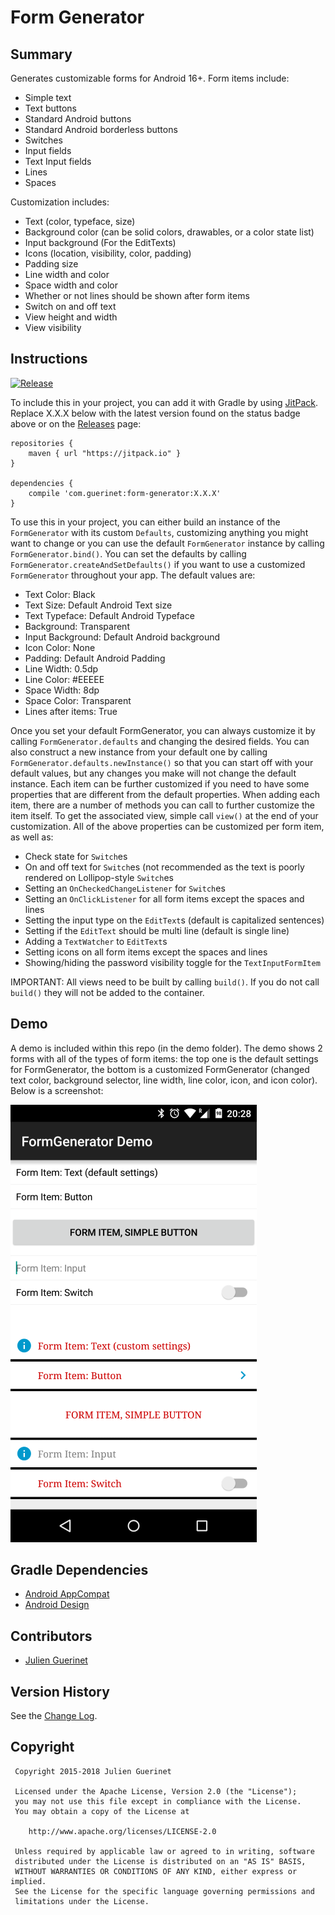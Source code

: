 # Form Generator

## Summary
Generates customizable forms for Android 16+. Form items include:

* Simple text
* Text buttons
* Standard Android buttons
* Standard Android borderless buttons
* Switches
* Input fields
* Text Input fields
* Lines
* Spaces

Customization includes:

* Text (color, typeface, size)
* Background color (can be solid colors, drawables, or a color state list)
* Input background (For the EditTexts)
* Icons (location, visibility, color, padding)
* Padding size
* Line width and color
* Space width and color
* Whether or not lines should be shown after form items
* Switch on and off text
* View height and width
* View visibility

## Instructions
[![Release](https://jitpack.io/v/com.guerinet/form-generator.svg)](https://jitpack.io/#com.guerinet/form-generator)

To include this in your project, you can add it with Gradle by using [JitPack](https://jitpack.io). Replace X.X.X below with the latest version found on the status badge above or on the  [Releases](https://github.com/jguerinet/form-generator/releases) page:

    repositories {
        maven { url "https://jitpack.io" }
    }

	dependencies {
	    compile 'com.guerinet:form-generator:X.X.X'
	}

To use this in your project, you can either build an instance of the `FormGenerator` with its custom `Defaults`, customizing
anything you might want to change or you can use the default `FormGenerator` instance by calling `FormGenerator.bind()`.
You can set the defaults by calling `FormGenerator.createAndSetDefaults()` if you want to use a customized `FormGenerator` throughout your app. The default values are:

* Text Color: Black
* Text Size: Default Android Text size
* Text Typeface: Default Android Typeface
* Background: Transparent
* Input Background: Default Android background
* Icon Color: None
* Padding: Default Android Padding
* Line Width: 0.5dp
* Line Color: #EEEEE
* Space Width: 8dp
* Space Color: Transparent
* Lines after items: True

Once you set your default FormGenerator, you can always customize it by calling `FormGenerator.defaults` and changing the desired fields. You can also construct a new instance from your default one by calling
`FormGenerator.defaults.newInstance()` so that you can start off with your default values, but any changes you make will not change the default instance.
Each item can be further customized if you need to have some properties that are different from the default properties. When adding each item, there are a number of methods you can call to further customize the item itself.
To get the associated view, simple call `view()` at the end of your customization. All of the above properties can be customized per form item, as well as:

* Check state for `Switch`es
* On and off text for `Switch`es (not recommended as the text is poorly rendered on Lollipop-style `Switch`es
* Setting an `OnCheckedChangeListener` for `Switch`es
* Setting an `OnClickListener` for all form items except the spaces and lines
* Setting the input type on the `EditText`s (default is capitalized sentences)
* Setting if the `EditText` should be multi line (default is single line)
* Adding a `TextWatcher` to `EditText`s
* Setting icons on all form items except the spaces and lines
* Showing/hiding the password visibility toggle for the `TextInputFormItem`

IMPORTANT: All views need to be built by calling `build()`. If you do not call `build()` they will not be added to the container.

## Demo
A demo is included within this repo (in the demo folder). The demo shows 2 forms with all of the types of form items:
the top one is the default settings for FormGenerator, the bottom is a customized FormGenerator (changed text color, background selector, line width, line color, icon, and icon color). Below is a screenshot:

![Demo Screenshot](assets/demo_screenshot.png)

## Gradle Dependencies
* [Android AppCompat](http://developer.android.com/tools/support-library/features.html#v7-appcompat)
* [Android Design](http://developer.android.com/tools/support-library/features.html#design)

## Contributors
* [Julien Guerinet](https://github.com/jguerinet)

## Version History
See the [Change Log](CHANGELOG.md).

## Copyright
	 Copyright 2015-2018 Julien Guerinet

	 Licensed under the Apache License, Version 2.0 (the "License");
	 you may not use this file except in compliance with the License.
	 You may obtain a copy of the License at

	    http://www.apache.org/licenses/LICENSE-2.0

	 Unless required by applicable law or agreed to in writing, software
	 distributed under the License is distributed on an "AS IS" BASIS,
	 WITHOUT WARRANTIES OR CONDITIONS OF ANY KIND, either express or implied.
	 See the License for the specific language governing permissions and
	 limitations under the License.
